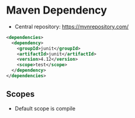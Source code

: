 # Maven Dependency

- Central repository: https://mvnrepository.com/


```xml
<dependencies>
  <dependency>
    <groupId>junit</groupId>
    <artifactId>junit</artifactId>
    <version>4.12</version>
    <scope>test</scope>
  </dependency>
</dependencies>

```


## Scopes
- Default scope is compile
